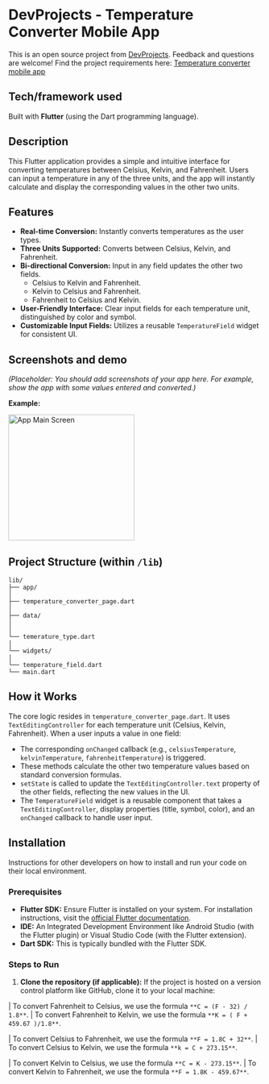 # DevProjects - Temperature Converter Mobile App

This is an open source project from [DevProjects](http://www.codementor.io/projects). Feedback and questions are welcome!
Find the project requirements here: [Temperature converter mobile app](https://www.codementor.io/projects/mobile/temperature-converter-mobile-app-atx32h5e71)

## Tech/framework used
Built with **Flutter** (using the Dart programming language).

## Description
This Flutter application provides a simple and intuitive interface for converting temperatures between Celsius, Kelvin, and Fahrenheit. Users can input a temperature in any of the three units, and the app will instantly calculate and display the corresponding values in the other two units.

## Features
- **Real-time Conversion:** Instantly converts temperatures as the user types.
- **Three Units Supported:** Converts between Celsius, Kelvin, and Fahrenheit.
- **Bi-directional Conversion:** Input in any field updates the other two fields.
    - Celsius to Kelvin and Fahrenheit.
    - Kelvin to Celsius and Fahrenheit.
    - Fahrenheit to Celsius and Kelvin.
- **User-Friendly Interface:** Clear input fields for each temperature unit, distinguished by color and symbol.
- **Customizable Input Fields:** Utilizes a reusable `TemperatureField` widget for consistent UI.

## Screenshots and demo
*(Placeholder: You should add screenshots of your app here. For example, show the app with some values entered and converted.)*

**Example:**

<img src="assets/screenshot_main.png" alt="App Main Screen" width="250"/>
<!-- Add more screenshots if needed -->

<!-- *Link to live demo (if available, e.g., a Flutter Web build or a short video): [Your Demo Link Here]* -->

## Project Structure (within `/lib`)
```
lib/ 
├── app/ 
│   
├── temperature_converter_page.dart 
│   
├── data/ 
│   
│   
└── temerature_type.dart        
│   
└── widgets/ 
│       
└── temperature_field.dart
└── main.dart
```
## How it Works
The core logic resides in `temperature_converter_page.dart`. It uses `TextEditingController` for each temperature unit (Celsius, Kelvin, Fahrenheit). When a user inputs a value in one field:
- The corresponding `onChanged` callback (e.g., `celsiusTemperature`, `kelvinTemperature`, `fahrenheitTemperature`) is triggered.
- These methods calculate the other two temperature values based on standard conversion formulas.
- `setState` is called to update the `TextEditingController.text` property of the other fields, reflecting the new values in the UI.
- The `TemperatureField` widget is a reusable component that takes a `TextEditingController`, display properties (title, symbol, color), and an `onChanged` callback to handle user input.

## Installation
Instructions for other developers on how to install and run your code on their local environment.

### Prerequisites
- **Flutter SDK:** Ensure Flutter is installed on your system. For installation instructions, visit the [official Flutter documentation](https://flutter.dev/docs/get-started/install).
- **IDE:** An Integrated Development Environment like Android Studio (with the Flutter plugin) or Visual Studio Code (with the Flutter extension).
- **Dart SDK:** This is typically bundled with the Flutter SDK.

### Steps to Run
1.  **Clone the repository (if applicable):**
    If the project is hosted on a version control platform like GitHub, clone it to your local machine:

| To convert Fahrenheit to Celsius, we use the formula `**C = (F - 32) / 1.8**`. 
| To convert Fahrenheit to Kelvin, we use the formula `**K = ( F + 459.67 )/1.8**`.

| To convert Celsius to Fahrenheit, we use the formula `**F = 1.8C + 32**`. 
| To convert Celsius to Kelvin, we use the formula `**k = C + 273.15**`. 

| To convert Kelvin to Celsius, we use the formula `**C = K - 273.15**`.
| To convert Kelvin to Fahrenheit, we use the formula `**F = 1.8K - 459.67**`.